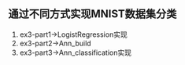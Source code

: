## 通过不同方式实现MNIST数据集分类

1. ex3-part1->LogistRegression实现
2. ex3-part2->Ann_build
3. ex3-part3->Ann_classification实现
